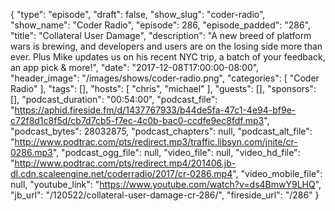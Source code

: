 {
  "type": "episode",
  "draft": false,
  "show_slug": "coder-radio",
  "show_name": "Coder Radio",
  "episode": 286,
  "episode_padded": "286",
  "title": "Collateral User Damage",
  "description": "A new breed of platform wars is brewing, and developers and users are on the losing side more than ever. Plus Mike updates us on his recent NYC trip, a batch of your feedback, an app pick & more!",
  "date": "2017-12-08T17:00:00-08:00",
  "header_image": "/images/shows/coder-radio.png",
  "categories": [
    "Coder Radio"
  ],
  "tags": [],
  "hosts": [
    "chris",
    "michael"
  ],
  "guests": [],
  "sponsors": [],
  "podcast_duration": "00:54:00",
  "podcast_file": "https://aphid.fireside.fm/d/1437767933/b44de5fa-47c1-4e94-bf9e-c72f8d1c8f5d/cb7d7cb5-f7ec-4c0b-bac0-ccdfe9ec8fdf.mp3",
  "podcast_bytes": 28032875,
  "podcast_chapters": null,
  "podcast_alt_file": "http://www.podtrac.com/pts/redirect.mp3/traffic.libsyn.com/jnite/cr-0286.mp3",
  "podcast_ogg_file": null,
  "video_file": null,
  "video_hd_file": "http://www.podtrac.com/pts/redirect.mp4/201406.jb-dl.cdn.scaleengine.net/coderradio/2017/cr-0286.mp4",
  "video_mobile_file": null,
  "youtube_link": "https://www.youtube.com/watch?v=ds4BmwY9LHQ",
  "jb_url": "/120522/collateral-user-damage-cr-286/",
  "fireside_url": "/286"
}

